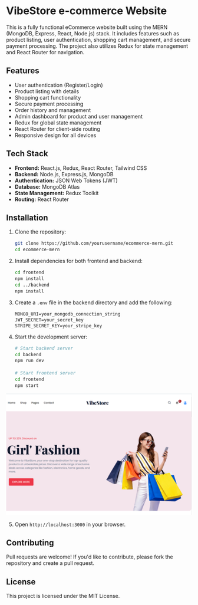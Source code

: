 # VibeStore e-commerce Website

This is a fully functional eCommerce website built using the MERN (MongoDB, Express, React, Node.js) stack. It includes features such as product listing, user authentication, shopping cart management, and secure payment processing. The project also utilizes Redux for state management and React Router for navigation.

## Features

- User authentication (Register/Login)
- Product listing with details
- Shopping cart functionality
- Secure payment processing
- Order history and management
- Admin dashboard for product and user management
- Redux for global state management
- React Router for client-side routing
- Responsive design for all devices

## Tech Stack

- **Frontend:** React.js, Redux, React Router, Tailwind CSS
- **Backend:** Node.js, Express.js, MongoDB
- **Authentication:** JSON Web Tokens (JWT)
- **Database:** MongoDB Atlas
- **State Management:** Redux Toolkit
- **Routing:** React Router

## Installation

1. Clone the repository:
   ```sh
   git clone https://github.com/yourusername/ecommerce-mern.git
   cd ecommerce-mern
   ```

2. Install dependencies for both frontend and backend:
   ```sh
   cd frontend
   npm install
   cd ../backend
   npm install
   ```

3. Create a `.env` file in the backend directory and add the following:
   ```env
   MONGO_URI=your_mongodb_connection_string
   JWT_SECRET=your_secret_key
   STRIPE_SECRET_KEY=your_stripe_key
   ```

4. Start the development server:
   ```sh
   # Start backend server
   cd backend
   npm run dev
   
   # Start frontend server
   cd frontend
   npm start
   ```
![eCommerce Screenshot](https://github.com/Haseeb982/E-commerce-Website-/blob/29808e1014da95cb21d3534739f26e972876f24a/ecommerce.PNG)

5. Open `http://localhost:3000` in your browser.

## Contributing
Pull requests are welcome! If you'd like to contribute, please fork the repository and create a pull request.

## License
This project is licensed under the MIT License.

